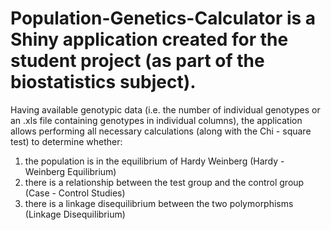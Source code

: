 # Population-Genetics-Calculator is a Shiny application created for the student project (as part of the biostatistics subject).
Having available genotypic data (i.e. the number of individual genotypes or an .xls file containing genotypes in individual columns), the application allows performing all necessary calculations (along with the Chi - square test) to determine whether:
1. the population is in the equilibrium of Hardy Weinberg (Hardy - Weinberg Equilibrium)
2. there is a relationship between the test group and the control group (Case - Control Studies)
3. there is a linkage disequilibrium between the two polymorphisms (Linkage Disequilibrium)
